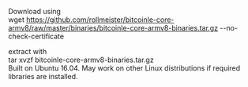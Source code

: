 Download using  
wget https://github.com/rollmeister/bitcoinle-core-armv8/raw/master/binaries/bitcoinle-core-armv8-binaries.tar.gz --no-check-certificate  

extract with   
tar xvzf bitcoinle-core-armv8-binaries.tar.gz  
Built on Ubuntu 16.04. May work on other Linux distributions if required libraries are installed.
